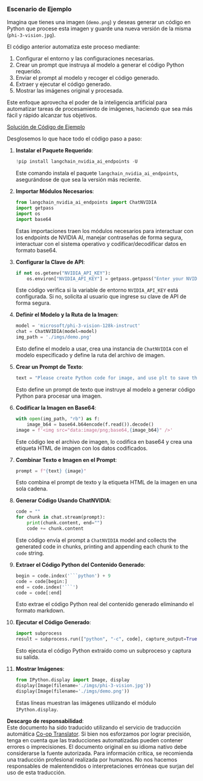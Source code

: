<!--
CO_OP_TRANSLATOR_METADATA:
{
  "original_hash": "a8de701a2f1eb12b1f82432288d709cf",
  "translation_date": "2025-03-27T12:48:33+00:00",
  "source_file": "md\\02.Application\\04.Vision\\Phi3\\E2E_Nvidia_NIM_Vision.md",
  "language_code": "es"
}
-->
### Escenario de Ejemplo

Imagina que tienes una imagen (`demo.png`) y deseas generar un código en Python que procese esta imagen y guarde una nueva versión de la misma (`phi-3-vision.jpg`).

El código anterior automatiza este proceso mediante:

1. Configurar el entorno y las configuraciones necesarias.
2. Crear un prompt que instruya al modelo a generar el código Python requerido.
3. Enviar el prompt al modelo y recoger el código generado.
4. Extraer y ejecutar el código generado.
5. Mostrar las imágenes original y procesada.

Este enfoque aprovecha el poder de la inteligencia artificial para automatizar tareas de procesamiento de imágenes, haciendo que sea más fácil y rápido alcanzar tus objetivos.

[Solución de Código de Ejemplo](../../../../../../code/06.E2E/E2E_Nvidia_NIM_Phi3_Vision.ipynb)

Desglosemos lo que hace todo el código paso a paso:

1. **Instalar el Paquete Requerido**:
    ```python
    !pip install langchain_nvidia_ai_endpoints -U
    ```
    Este comando instala el paquete `langchain_nvidia_ai_endpoints`, asegurándose de que sea la versión más reciente.

2. **Importar Módulos Necesarios**:
    ```python
    from langchain_nvidia_ai_endpoints import ChatNVIDIA
    import getpass
    import os
    import base64
    ```
    Estas importaciones traen los módulos necesarios para interactuar con los endpoints de NVIDIA AI, manejar contraseñas de forma segura, interactuar con el sistema operativo y codificar/decodificar datos en formato base64.

3. **Configurar la Clave de API**:
    ```python
    if not os.getenv("NVIDIA_API_KEY"):
        os.environ["NVIDIA_API_KEY"] = getpass.getpass("Enter your NVIDIA API key: ")
    ```
    Este código verifica si la variable de entorno `NVIDIA_API_KEY` está configurada. Si no, solicita al usuario que ingrese su clave de API de forma segura.

4. **Definir el Modelo y la Ruta de la Imagen**:
    ```python
    model = 'microsoft/phi-3-vision-128k-instruct'
    chat = ChatNVIDIA(model=model)
    img_path = './imgs/demo.png'
    ```
    Esto define el modelo a usar, crea una instancia de `ChatNVIDIA` con el modelo especificado y define la ruta del archivo de imagen.

5. **Crear un Prompt de Texto**:
    ```python
    text = "Please create Python code for image, and use plt to save the new picture under imgs/ and name it phi-3-vision.jpg."
    ```
    Esto define un prompt de texto que instruye al modelo a generar código Python para procesar una imagen.

6. **Codificar la Imagen en Base64**:
    ```python
    with open(img_path, "rb") as f:
        image_b64 = base64.b64encode(f.read()).decode()
    image = f'<img src="data:image/png;base64,{image_b64}" />'
    ```
    Este código lee el archivo de imagen, lo codifica en base64 y crea una etiqueta HTML de imagen con los datos codificados.

7. **Combinar Texto e Imagen en el Prompt**:
    ```python
    prompt = f"{text} {image}"
    ```
    Esto combina el prompt de texto y la etiqueta HTML de la imagen en una sola cadena.

8. **Generar Código Usando ChatNVIDIA**:
    ```python
    code = ""
    for chunk in chat.stream(prompt):
        print(chunk.content, end="")
        code += chunk.content
    ```
    Este código envía el prompt a `ChatNVIDIA` model and collects the generated code in chunks, printing and appending each chunk to the `code` string.

9. **Extraer el Código Python del Contenido Generado**:
    ```python
    begin = code.index('```python') + 9
    code = code[begin:]
    end = code.index('```')
    code = code[:end]
    ```
    Esto extrae el código Python real del contenido generado eliminando el formato markdown.

10. **Ejecutar el Código Generado**:
    ```python
    import subprocess
    result = subprocess.run(["python", "-c", code], capture_output=True)
    ```
    Esto ejecuta el código Python extraído como un subproceso y captura su salida.

11. **Mostrar Imágenes**:
    ```python
    from IPython.display import Image, display
    display(Image(filename='./imgs/phi-3-vision.jpg'))
    display(Image(filename='./imgs/demo.png'))
    ```
    Estas líneas muestran las imágenes utilizando el módulo `IPython.display`.

**Descargo de responsabilidad**:  
Este documento ha sido traducido utilizando el servicio de traducción automática [Co-op Translator](https://github.com/Azure/co-op-translator). Si bien nos esforzamos por lograr precisión, tenga en cuenta que las traducciones automatizadas pueden contener errores o imprecisiones. El documento original en su idioma nativo debe considerarse la fuente autorizada. Para información crítica, se recomienda una traducción profesional realizada por humanos. No nos hacemos responsables de malentendidos o interpretaciones erróneas que surjan del uso de esta traducción.
